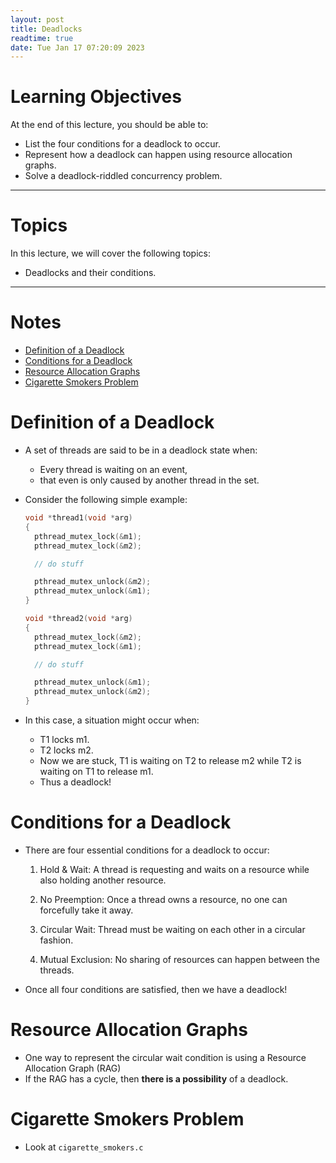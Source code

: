 ```yaml
---
layout: post
title: Deadlocks
readtime: true
date: Tue Jan 17 07:20:09 2023 
---
```


# Learning Objectives

At the end of this lecture, you should be able to:

- List the four conditions for a deadlock to occur.
- Represent how a deadlock can happen using resource allocation graphs.
- Solve a deadlock-riddled concurrency problem.

---

# Topics

In this lecture, we will cover the following topics:

- Deadlocks and their conditions.

---

# Notes


<!-- vim-markdown-toc GFM -->

* [Definition of a Deadlock](#definition-of-a-deadlock)
* [Conditions for a Deadlock](#conditions-for-a-deadlock)
* [Resource Allocation Graphs](#resource-allocation-graphs)
* [Cigarette Smokers Problem](#cigarette-smokers-problem)

<!-- vim-markdown-toc -->

# Definition of a Deadlock

- A set of threads are said to be in a deadlock state when:
  - Every thread is waiting on an event,
  - that even is only caused by another thread in the set.

- Consider the following simple example:
  ```c
  void *thread1(void *arg)
  {
    pthread_mutex_lock(&m1);
    pthread_mutex_lock(&m2);

    // do stuff

    pthread_mutex_unlock(&m2);
    pthread_mutex_unlock(&m1);
  }

  void *thread2(void *arg)
  {
    pthread_mutex_lock(&m2);
    pthread_mutex_lock(&m1);

    // do stuff

    pthread_mutex_unlock(&m1);
    pthread_mutex_unlock(&m2);
  }
  ```
- In this case, a situation might occur when:
  - T1 locks m1.
  - T2 locks m2.
  - Now we are stuck, T1 is waiting on T2 to release m2 while T2 is waiting on
    T1 to release m1.
  - Thus a deadlock!

# Conditions for a Deadlock

- There are four essential conditions for a deadlock to occur:
  1. Hold & Wait: A thread is requesting and waits on a resource while also
     holding another resource.

  2. No Preemption: Once a thread owns a resource, no one can forcefully take it
     away.

  3. Circular Wait: Thread must be waiting on each other in a circular fashion.

  4. Mutual Exclusion: No sharing of resources can happen between the threads.

- Once all four conditions are satisfied, then we have a deadlock!

# Resource Allocation Graphs

- One way to represent the circular wait condition is using a Resource
  Allocation Graph (RAG)
- If the RAG has a cycle, then __there is a possibility__ of a deadlock.

# Cigarette Smokers Problem

- Look at `cigarette_smokers.c`
